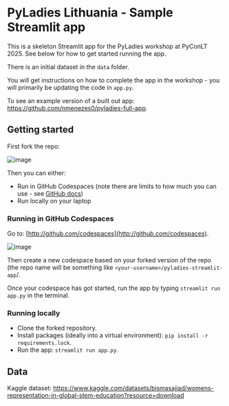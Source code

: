 # PyLadies Lithuania - Sample Streamlit app

This is a skeleton Streamlit app for the PyLadies workshop at PyConLT 2025. See below for how to get started running the app.

There is an initial dataset in the `data` folder.

You will get instructions on how to complete the app in the workshop - you will primarily be updating the code in `app.py`.

To see an example version of a built out app: https://github.com/nmenezes0/pyladies-full-app.


## Getting started

First fork the repo:


![image](https://github.com/user-attachments/assets/a247d150-76cf-4f86-856f-38f202afd854)



Then you can either:

* Run in GitHub Codespaces (note there are limits to how much you can use - see [GitHub docs](https://docs.github.com/en/billing/managing-billing-for-your-products/managing-billing-for-github-codespaces/about-billing-for-github-codespaces))
* Run locally on your laptop


### Running in GitHub Codespaces

Go to: [http://github.com/codespaces](http://github.com/codespaces).


![image](https://github.com/user-attachments/assets/fd77a6e6-0c95-4922-8f0d-9d7397ba79cc)



Then create a new codespace based on your forked version of the repo (the repo name will be something like `<your-username>/pyladies-streamlit-app`/.

Once your codespace has got started, run the app by typing `streamlit run app.py` in the terminal.


### Running locally
* Clone the forked repository.
* Install packages (ideally into a virtual environment): `pip install -r requirements.lock`.
* Run the app: `streamlit run app.py`.


## Data
Kaggle dataset: https://www.kaggle.com/datasets/bismasajjad/womens-representation-in-global-stem-education?resource=download

